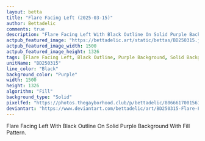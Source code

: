 ```yaml
---
layout: betta
title: "Flare Facing Left (2025-03-15)"
author: Bettadelic
comments: true
description: "Flare Facing Left With Black Outline On Solid Purple Background With Fill Pattern."
actpub_featured_image: "https://bettadelic.art/static/bettas/BD250315.jpg"
actpub_featured_image_width: 1500
actpub_featured_image_height: 1326
tags: [Flare Facing Left, Black Outline, Purple Background, Solid Background Pattern, Fill Pattern, March 2025]
unitName: "BD250315"
line_color: "Black"
background_color: "Purple"
width: 1500
height: 1326
algorithm: "Fill"
background_type: "Solid"
pixelfed: "https://photos.thegayborhood.club/p/bettadelic/806661700156179835"
deviantart: "https://www.deviantart.com/bettadelic/art/BD250315-Flare-Facing-Left-2025-03-15-1171425452"
---
```


Flare Facing Left With Black Outline On Solid Purple Background With Fill Pattern.
